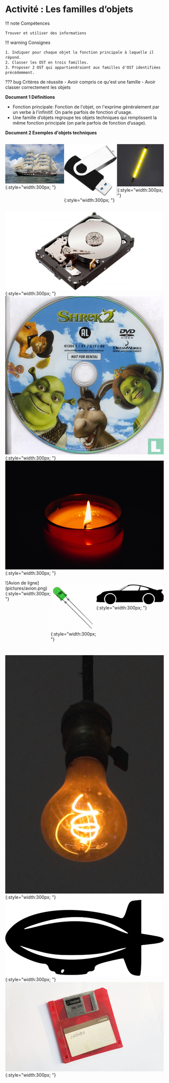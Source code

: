 # Activité : Les familles d’objets

!!! note Compétences

    Trouver et utiliser des informations 

!!! warning Consignes

    1. Indiquer pour chaque objet la fonction principale à laquelle il répond.
    2. Classer les OST en trois familles.
    3. Proposer 2 OST qui appartiendraient aux familles d'OST identifiées précédemment.
    
??? bug Critères de réussite
    - Avoir compris ce qu'est une famille
    - Avoir classer correctement les objets

**Document 1 Définitions**

- Fonction principale: Fonction de l'objet, on l'exprime généralement par un verbe à l'infinitif. On parle parfois de fonction d'usage.
- Une famille d’objets regroupe les objets techniques qui remplissent la même fonction principale (on parle parfois de fonction d’usage).

**Document 2 Exemples d'objets techniques**


<div markdown style="display: flex; flex-direction:row" > 

![Trois-mâts barque](pictures/bateau.png){:style="width:300px; "}

![clé USB](pictures/cleUSB.png){:style="width:300px; "}	

 ![Tube néon](pictures/neon.png){:style="width:300px; "}
</div>

<div markdown style="display: flex; flex-direction:row" > 


![Disque dur](pictures/disqueDur.png){:style="width:300px; "}	 
![DVD](pictures/dvd.png){:style="width:300px; "}		
![Bougie](pictures/bougie.png){:style="width:300px; "}		
</div>

<div markdown style="display: flex; flex-direction:row" > 
![Avion de ligne](pictures/avion.png){:style="width:300px; "}	

![DEL (ou LED)](pictures/led.png){:style="width:300px; "}	

![Voiture](pictures/voiture.png){:style="width:300px; "}	</div>

<div markdown style="display: flex; flex-direction:row" > 

![Ampoule](pictures/ampoule.png){:style="width:300px; "}	
![dirigeable](pictures/dirigeable.png){:style="width:300px;  "}	
![Disquette](pictures/disquette.png){:style="width:300px; "}		

</div>




